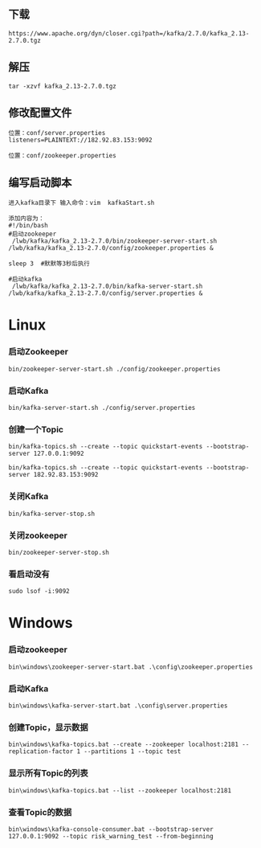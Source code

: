 ## 下载

~~~
https://www.apache.org/dyn/closer.cgi?path=/kafka/2.7.0/kafka_2.13-2.7.0.tgz
~~~

## 解压

~~~
tar -xzvf kafka_2.13-2.7.0.tgz
~~~

## 修改配置文件

~~~
位置：conf/server.properties
listeners=PLAINTEXT://182.92.83.153:9092

位置：conf/zookeeper.properties

~~~



## 编写启动脚本

~~~
进入kafka目录下 输入命令：vim  kafkaStart.sh
 
添加内容为：
#!/bin/bash
#启动zookeeper
 /lwb/kafka/kafka_2.13-2.7.0/bin/zookeeper-server-start.sh  /lwb/kafka/kafka_2.13-2.7.0/config/zookeeper.properties &
 
sleep 3  #默默等3秒后执行 

#启动kafka
 /lwb/kafka/kafka_2.13-2.7.0/bin/kafka-server-start.sh /lwb/kafka/kafka_2.13-2.7.0/config/server.properties &

~~~

# Linux



### 启动Zookeeper

~~~
bin/zookeeper-server-start.sh ./config/zookeeper.properties
~~~



### 启动Kafka

~~~
bin/kafka-server-start.sh ./config/server.properties
~~~

### 创建一个Topic

~~~
bin/kafka-topics.sh --create --topic quickstart-events --bootstrap-server 127.0.0.1:9092
~~~



~~~
bin/kafka-topics.sh --create --topic quickstart-events --bootstrap-server 182.92.83.153:9092
~~~



### 关闭Kafka

~~~
bin/kafka-server-stop.sh
~~~

### 关闭zookeeper

~~~
bin/zookeeper-server-stop.sh
~~~

### 看启动没有

~~~
sudo lsof -i:9092
~~~



# Windows

### 启动zookeeper

~~~
bin\windows\zookeeper-server-start.bat .\config\zookeeper.properties
~~~

### 启动Kafka

~~~
bin\windows\kafka-server-start.bat .\config\server.properties
~~~

### 创建Topic，显示数据

~~~
bin\windows\kafka-topics.bat --create --zookeeper localhost:2181 --replication-factor 1 --partitions 1 --topic test
~~~

### 显示所有Topic的列表

~~~
bin\windows\kafka-topics.bat --list --zookeeper localhost:2181 
~~~

### 查看Topic的数据

~~~
bin\windows\kafka-console-consumer.bat --bootstrap-server 127.0.0.1:9092 --topic risk_warning_test --from-beginning
~~~

